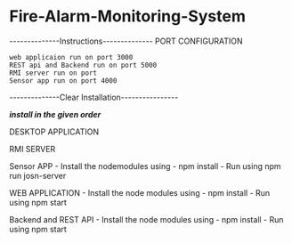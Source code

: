 # Fire-Alarm-Monitoring-System

--------------Instructions--------------
PORT CONFIGURATION

	web applicaion run on port 3000
	REST api and Backend run on port 5000
	RMI server run on port 
	Sensor app run on port 4000

--------------Clear Installation----------------

***********install in the given order***********


DESKTOP APPLICATION
	

RMI SERVER 


Sensor APP
	- Install the nodemodules using - npm install
	- Run using npm run josn-server

WEB APPLICATION
	- Install the node modules using - npm install 
	- Run using npm start

Backend and REST API
	- Install the node modules using - npm install
	- Run using npm start

